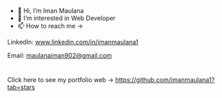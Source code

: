 - 👋 Hi, I’m Iman Maulana
- 👀 I’m interested in Web Developer 
- 📫 How to reach me ->

LinkedIn: www.linkedin.com/in/imanmaulana1

Email: maulanaiman902@gmail.com
# 
Click here to see my portfolio web -> https://github.com/imanmaulana1?tab=stars


<!---
imanmaulana1/imanmaulana1 is a ✨ special ✨ repository because its `README.md` (this file) appears on your GitHub profile.
You can click the Preview link to take a look at your changes.
--->

